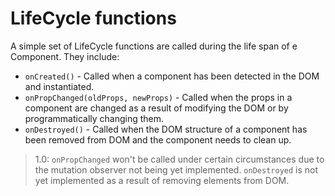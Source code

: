 # LifeCycle functions

A simple set of LifeCycle functions are called during the life span of
e Component. They include:

- `onCreated()` - Called when a component has been detected in the DOM and
instantiated.
- `onPropChanged(oldProps, newProps)` - Called when the props in a component
are changed as a result of modifying the DOM or by programmatically 
changing them.
- `onDestroyed()` - Called when the DOM structure of a component has been
removed from DOM and the component needs to clean up.

> 1.0: `onPropChanged` won't be called under certain circumstances due to
> the mutation observer not being yet implemented. `onDestroyed` is not
> yet implemented as a result of removing elements from DOM.
